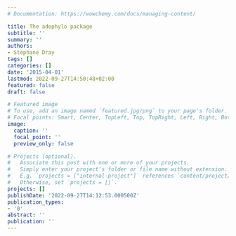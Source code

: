 ```yaml
---
# Documentation: https://wowchemy.com/docs/managing-content/

title: The adephylo package
subtitle: ''
summary: ''
authors:
- Stéphane Dray
tags: []
categories: []
date: '2015-04-01'
lastmod: 2022-09-27T14:50:48+02:00
featured: false
draft: false

# Featured image
# To use, add an image named `featured.jpg/png` to your page's folder.
# Focal points: Smart, Center, TopLeft, Top, TopRight, Left, Right, BottomLeft, Bottom, BottomRight.
image:
  caption: ''
  focal_point: ''
  preview_only: false

# Projects (optional).
#   Associate this post with one or more of your projects.
#   Simply enter your project's folder or file name without extension.
#   E.g. `projects = ["internal-project"]` references `content/project/deep-learning/index.md`.
#   Otherwise, set `projects = []`.
projects: []
publishDate: '2022-09-27T14:12:53.000500Z'
publication_types:
- '0'
abstract: ''
publication: ''
---
```

